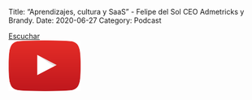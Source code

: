Title: “Aprendizajes, cultura y SaaS” - Felipe del Sol CEO Admetricks y Brandy.
Date: 2020-06-27
Category: Podcast

<a href="https://s.danilorca.com/2020-06-27.mp3" type="audio/mpeg">
Escuchar<br/>
<img style="height:100px;" src="images/play.png">
</a>

